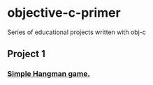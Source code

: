 # objective-c-primer
Series of educational projects written with obj-c 

## Project 1
### [Simple Hangman game.](https://github.com/Le0nX/objective-c-primer/tree/master/Hangman)

